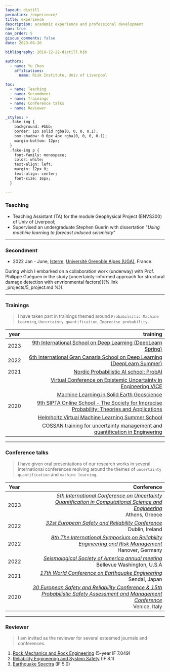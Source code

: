 ```yaml
---
layout: distill
permalink: /experience/
title: experience
description: academic experience and professional development
nav: true
nav_order: 5
giscus_comments: false
date: 2023-06-26

bibliography: 2018-12-22-distill.bib

authors:
  - name: Yu Chen
    affiliations:
      name: Risk Institute, Univ of Liverpool

toc:
  - name: Teaching
  - name: Secondment
  - name: Trainings 
  - name: Conference talks
  - name: Reviewer

_styles: >
  .fake-img {
    background: #bbb;
    border: 1px solid rgba(0, 0, 0, 0.1);
    box-shadow: 0 0px 4px rgba(0, 0, 0, 0.1);
    margin-bottom: 12px;
  }
  .fake-img p {
    font-family: monospace;
    color: white;
    text-align: left;
    margin: 12px 0;
    text-align: center;
    font-size: 16px;
  }

---
```


### Teaching

- Teaching Assistant (TA) for the module Geophysical Project (ENVS300) of Univ of Liverpool;
- Supervised an undergraduate Stephen Guerin with dissertation "_Using machine learning to forecast induced seismicity_"

***

### Secondment

- 2022 Jan - June, <a href="https://www.isterre.fr/">Isterre</a>, <a href="https://www.univ-grenoble-alpes.fr/">Université Grenoble Alpes (UGA)</a>, France. 

During which I embarked on a collaboration work (underway) with Prof. Philippe Guéguen in the study [uncertainty-informed approach for structural damage detection with envrionmental factors]({% link _projects/5_project.md %}).

***

### Trainings

> I have taken part in trainings themed around `Probabilsitic Machine Learning`, `Uncertainty quantification`, `Imprecise probability`.

| year          | training      | 
| ------------- | -------------:| 
| 2023          | [9th International School on Deep Learning (DeepLearn Spring)](https://deeplearn.irdta.eu/2023sp/)| 
| 2022          | [6th International Gran Canaria School on Deep Learning (DeepLearn Summer)](https://deeplearn.irdta.eu/2022su/)| 
| 2021          | [Nordic Probabilistic AI school: ProbAI](https://probabilistic.ai/) | 
|               | [Virtual Conference on Epistemic Uncertainty in Engineering VICE](https://riskinstitute.uk/events/vice/)| 
|               | [Machine Learning in Solid Earth Geoscience](https://web.cvent.com/event5c47c644-a0e3-4632-9736-4db8c04f4601/summary)| 
| 2020          | [9th SIPTA Online School - The Society for Imprecise Probability: Theories and Applications](https://school20.sipta.org/)| 
|               | [Helmholtz Virtual Machine Learning Summer School](https://www.helmholtz-hida.de/en/events/helmholtz-virtual-ml-summer-school-2020/)| 
|               | [COSSAN training for uncertainty management and quantification in Engineering](https://cossan.co.uk/training/training_UoL_2020.php)| 

***

### Conference talks

> I have given oral presentations of our research works in several international conferences reolving around the themes of `uncertainty quantification` and `machine learning`.

| Year          | Conference           |
| ------------- | --------------------:|
| 2023          | *[5th International Conference on Uncertainty Quantification in Computational Science and Engineering](https://2023.uncecomp.org/)*<br />Athens, Greece |
| 2022          | *[32st European Safety and Reliability Conference](https://www.esrel2022.com/)*<br />Dublin, Ireland |
| 2022          | *[8th The International Symposium on Reliability Engineering and Risk Management](https://isrerm.org/)*<br />Hanover, Germany |
| 2022          | *[Seismological Society of America annual meeting](https://www.seismosoc.org/events/event/ssa-annual-meeting-2022/)*<br />Bellevue Washington, U.S.A |
| 2021          | *[17th World Conference on Earthquake Engineering](https://www.jaee.gr.jp/jp/event/wcee/)*<br />Sendai, Japan |
| 2020          | *[30 European Safety and Reliability Conference & 15th Probabilistic Safety Assessment and Management Conference](https://www.rpsonline.com.sg/proceedings/esrel2020/)*<br />Venice, Italy |

***

### Reviewer

> I am invited as the reviewer for several esteemed journals and conferences.

1. [Rock Mechanics and Rock Engineering](https://www.springer.com/journal/603) (5-year IF 7.049)
2. [Reliability Engineering and System Safety](https://www.sciencedirect.com/journal/reliability-engineering-and-system-safety) (IF 8.1)
3. [Earthquake Spectra](https://journals.sagepub.com/home/EQS) (IF 5.0)






